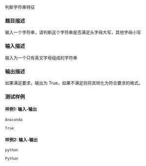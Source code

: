 判断字符串特征

### 题目描述

输入一个字符串，请判断这个字符串是否满足头字母大写，其他字母小写

### 输入描述

输入为一个只有英文字母组成的字符串

### 输出描述

如果满足要求，输出为 True，如果不满足则将其转化为符合要求的格式。

### 测试样例

#### 样例1: 输入-输出

```
Anaconda
```

```
True
```

#### 样例2: 输入-输出

```
python
```

```
Python
```

